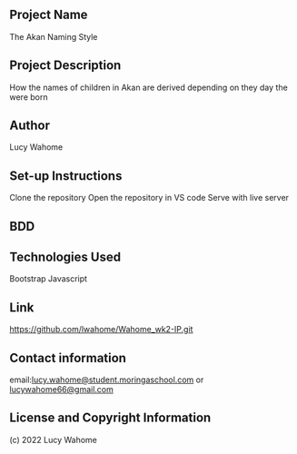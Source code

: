
## Project Name
The Akan Naming Style
## Project Description
How the names of children in Akan are derived depending on they day the were born
## Author
Lucy Wahome
## Set-up Instructions
Clone the repository
Open the repository in VS code
Serve with live server
## BDD

## Technologies Used
Bootstrap
Javascript
## Link
https://github.com/lwahome/Wahome_wk2-IP.git
## Contact information
email:lucy.wahome@student.moringaschool.com or lucywahome66@gmail.com
## License and Copyright Information
(c) 2022 Lucy Wahome

